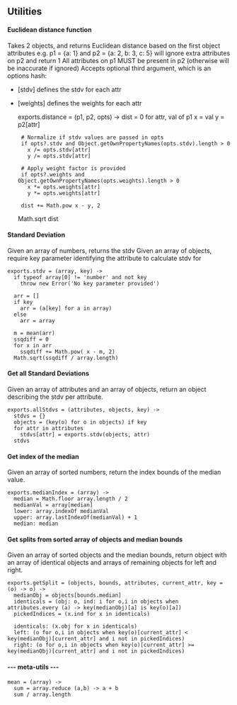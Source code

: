 Utilities
-------------------------

####  Euclidean distance function

Takes 2 objects, and returns Euclidean distance based on the first object attributes
e.g. p1 = {a: 1} and p2 = {a: 2, b: 3, c: 5} will ignore extra attributes on p2 and return 1
All attributes on p1 MUST be present in p2 (otherwise will be inaccurate if ignored)
Accepts optional third argument, which is an options hash:
 - [stdv] defines the stdv for each attr
 - [weights] defines the weights for each attr

    exports.distance = (p1, p2, opts) ->
      dist = 0
      for attr, val of p1
        x = val
        y = p2[attr]

        # Normalize if stdv values are passed in opts
        if opts?.stdv and Object.getOwnPropertyNames(opts.stdv).length > 0
          x /= opts.stdv[attr]
          y /= opts.stdv[attr]

        # Apply weight factor is provided
        if opts?.weights and Object.getOwnPropertyNames(opts.weights).length > 0
          x *= opts.weights[attr]
          y *= opts.weights[attr]

        dist += Math.pow x - y, 2
      Math.sqrt dist

####  Standard Deviation

Given an array of numbers, returns the stdv
Given an array of objects, require key parameter identifying the attribute to calculate stdv for

    exports.stdv = (array, key) ->
      if typeof array[0] != 'number' and not key
        throw new Error('No key parameter provided')

      arr = []
      if key
        arr = (a[key] for a in array)
      else
        arr = array

      m = mean(arr)
      ssqdiff = 0
      for x in arr
        ssqdiff += Math.pow( x - m, 2)
      Math.sqrt(ssqdiff / array.length)

#### Get all Standard Deviations

Given an array of attributes and an array of objects, return an object describing the stdv per attribute.

    exports.allStdvs = (attributes, objects, key) ->
      stdvs = {}
      objects = (key(o) for o in objects) if key
      for attr in attributes
        stdvs[attr] = exports.stdv(objects, attr)
      stdvs

#### Get index of the median

Given an array of sorted numbers, return the index bounds of the median value.

    exports.medianIndex = (array) ->
      median = Math.floor array.length / 2
      medianVal = array[median]
      lower: array.indexOf medianVal
      upper: array.lastIndexOf(medianVal) + 1
      median: median

#### Get splits from sorted array of objects and median bounds

Given an array of sorted objects and the median bounds, return object with an array of identical objects and arrays of remaining objects for left and right.

    exports.getSplit = (objects, bounds, attributes, current_attr, key = (o) -> o) ->
      medianObj = objects[bounds.median]
      identicals = (obj: o, ind: i for o,i in objects when attributes.every (a) -> key(medianObj)[a] is key(o)[a])
      pickedIndices = (x.ind for x in identicals)

      identicals: (x.obj for x in identicals)
      left: (o for o,i in objects when key(o)[current_attr] < key(medianObj)[current_attr] and i not in pickedIndices)
      right: (o for o,i in objects when key(o)[current_attr] >= key(medianObj)[current_attr] and i not in pickedIndices)


#### ---  meta-utils  ---

    mean = (array) ->
      sum = array.reduce (a,b) -> a + b
      sum / array.length
